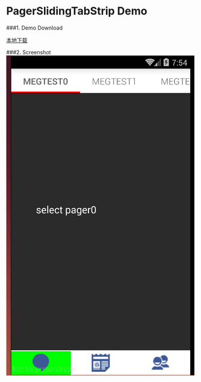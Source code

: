 PagerSlidingTabStrip Demo
====================
###1. Demo Download
  
[本地下载](apk/pager-sliding-tab-strip-demo-ayyb1988 "点击下载到本地")  

###2. Screenshot
![Screenshot](apk/pager-sliding-tab-strip-demo-ayyb1988.gif)  
